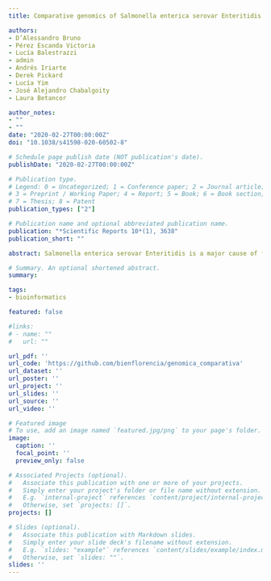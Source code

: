```yaml
---
title: Comparative genomics of Salmonella enterica serovar Enteritidis ST-11 isolated in Uruguay reveals lineages associated with particular epidemiological traits

authors:
- D’Alessandro Bruno
- Pérez Escanda Victoria
- Lucía Balestrazzi
- admin
- Andrés Iriarte
- Derek Pickard
- Lucía Yim
- José Alejandro Chabalgoity
- Laura Betancor

author_notes:
- ""
- ""
date: "2020-02-27T00:00:00Z"
doi: "10.1038/s41598-020-60502-8"

# Schedule page publish date (NOT publication's date).
publishDate: "2020-02-27T00:00:00Z"

# Publication type.
# Legend: 0 = Uncategorized; 1 = Conference paper; 2 = Journal article;
# 3 = Preprint / Working Paper; 4 = Report; 5 = Book; 6 = Book section;
# 7 = Thesis; 8 = Patent
publication_types: ["2"]

# Publication name and optional abbreviated publication name.
publication: "*Scientific Reports 10*(1), 3638"
publication_short: ""

abstract: Salmonella enterica serovar Enteritidis is a major cause of foodborne disease in Uruguay since 1995. We used a genomic approach to study a set of isolates from different sources and years. Whole genome phylogeny showed that most of the strains are distributed in two major lineages (E1 and E2), both belonging to MLST sequence type 11 the major ST among serovar Enteritidis. Strikingly, E2 isolates are over-represented in periods of outbreak abundance in Uruguay, while E1 span all epidemic periods. Both lineages circulate in neighbor countries at the same timescale as in Uruguay, and are present in minor numbers in distant countries. We identified allelic variants associated with each lineage. Three genes, ycdX, pduD and hsdM, have distinctive variants in E1 that may result in defective products. Another four genes (ybiO, yiaN, aas, aceA) present variants specific for the E2 lineage. Overall this work shows that S. enterica serovar Enteritidis strains circulating in Uruguay have the same phylogenetic profile than strains circulating in the region, as well as in more distant countries. Based on these results we hypothesize that the E2 lineage, which is more prevalent during epidemics, exhibits a combination of allelic variants that could be associated with its epidemic ability.

# Summary. An optional shortened abstract.
summary:

tags:
- bioinformatics

featured: false

#links:
# - name: ""
#   url: ""

url_pdf: ''
url_code: 'https://github.com/bienflorencia/genomica_comparativa'
url_dataset: ''
url_poster: ''
url_project: ''
url_slides: ''
url_source: ''
url_video: ''

# Featured image
# To use, add an image named `featured.jpg/png` to your page's folder.
image:
  caption: ''
  focal_point: ''
  preview_only: false

# Associated Projects (optional).
#   Associate this publication with one or more of your projects.
#   Simply enter your project's folder or file name without extension.
#   E.g. `internal-project` references `content/project/internal-project/index.md`.
#   Otherwise, set `projects: []`.
projects: []

# Slides (optional).
#   Associate this publication with Markdown slides.
#   Simply enter your slide deck's filename without extension.
#   E.g. `slides: "example"` references `content/slides/example/index.md`.
#   Otherwise, set `slides: ""`.
slides: ''
---
```

